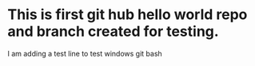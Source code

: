 # This is first git hub hello world repo and branch created for testing.
I am adding a test line to test windows git bash
